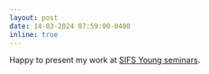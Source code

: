 ```yaml
---
layout: post
date: 14-03-2024 07:59:00-0400
inline: true
---
```


Happy to present my work at [SIFS Young seminars](https://www.fisicastatistica.org/young-seminars-sifs).